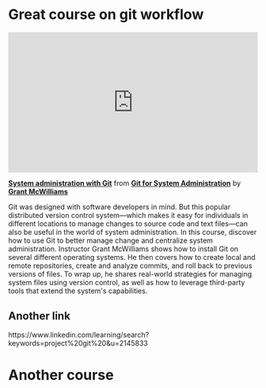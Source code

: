 <h1>Great course on git workflow</h1>

<div style="position:relative;height:0;padding-bottom:56.25%"><iframe width="640" height="360" src="https://www.linkedin.com/learning/embed/git-for-system-administration/system-administration-with-git?autoplay=false&claim=AQGeerNINxx0VQAAAY08eEUBEIFwTKCUO_u3zRZk6K51Nzky-zAyL8MiJFFNemQRAKyAja8yHhKG1v4brYrfq1Yxyrab2w2GMlTnzTms0Thbzr1ims6DNww8WLacXXEajwGpolzMIG1FIfPqzKRfCEltAUNqHVzHw8vJLL2KCvI5lQu2HrMjHwptnLsSU1PEyfO_mP12WXN83k0HakCPaxcoPk789nbCffYrdjyrqTJEEzEDwejpK5vR6ZP8kWNutlCDaE_0raOuxwORAavrYhfmB6aNaPU24IIj0Z9cN-C2HrU32WSDn-VE_AwasbUjFsUPoNGpIrPTDcBM2r5AE2RHzoz79hWKmmE9wjfK5hmEF3IhqHNwtyrUWFMeEvVeOzVveMO5S86roUK-qpk9sex0tQ8RsfsUVI2lDYOWTgYKEIKGDnPbP4kT9fUwKs_Nh16acm8Pp9lc7cnG9HKke8I2jqe-TRsy7IlgRuYClVkgcOu08LkO4WkFeAeHoB4YpggTkwX9BrHXGg-hfA5xvWRF0y_20nLXh5VqsacqdwBoS5-tAzjM0fcmd-jMgDc9kNKLSqRkg_9xPZUE9kLxOQkv_S5cagRrVPqe1Hzw8d9xnYuo8jcq5AIRy8YTYmMA-pu2jtAEezfNGKgo8_d1F0SghL4FowH_7yDfTpiVx5R9GQqdWbGWgyZc99PRIUX8LT8iq388f-AfvthxJyNsxrJsMlrKtnI8Rm87LIWD8d509DKAyJAprHaQM5fqnXdiiojZ6kNK16WfxofIknS5zFPROKy1UDv9Zt6a6uLdQZG8WRUiT4WTrOE9CbfNy_-udKDbfxJ5z_cSMF0_LQqvPxKinkG2EesHJLmg82fhbV91h8G3FZS0NXO4B6oODANAxwHsRKnjEkgkV-1UP2g2W0GHfrodAOyZs8YK1yuEDoHuKSpF4dgp8J-b4ZcKUrMDAFnwmguYpZBCk6IHGwxESBKsvTXKURnXeh7PWGMDTLG6BLn_Ow3-7wDSdU6CZX1Ix75Lbq9L7j9Qi0xI99UoqIZzHuJgb82X64V0oFPhsiFUVfpuV8ZI9hf-O2TvQim_m4JlYH0ZWsBytzPenmWyueTfRZriSIZnZxBmMV5iwwQG31wn5s5na6-eTRv0mP6K95IhKhDgpuCtGEuooJ5MwzNuWefa1ivXIWKZyYaVZ_F0laJcOzEeRh4UIb0QH7cVnnuW-pd3SkKzNqopQnL-F4o" mozallowfullscreen="true" webkitallowfullscreen="true" allowfullscreen="true" frameborder="0" style="position:absolute;width:100%;height:100%;left:0"></iframe></div><p><strong><a href="https://www.linkedin.com/learning/git-for-system-administration/system-administration-with-git?trk=embed_lil">System administration with Git</a></strong> from <strong><a href="https://www.linkedin.com/learning/git-for-system-administration?trk=embed_lil">Git for System Administration</a></strong> by <strong><a href="https://www.linkedin.com/learning/instructors/grant-mcwilliams?trk=embed_lil">Grant McWilliams</a></strong></p>

Git was designed with software developers in mind. But this popular distributed version control system—which makes it easy for individuals in different locations to manage changes to source code and text files—can also be useful in the world of system administration. In this course, discover how to use Git to better manage change and centralize system administration. Instructor Grant McWilliams shows how to install Git on several different operating systems. He then covers how to create local and remote repositories, create and analyze commits, and roll back to previous versions of files. To wrap up, he shares real-world strategies for managing system files using version control, as well as how to leverage third-party tools that extend the system's capabilities.


<h2>Another link</h2>
https://www.linkedin.com/learning/search?keywords=project%20git%20&u=2145833


<h1>Another course</h1>
